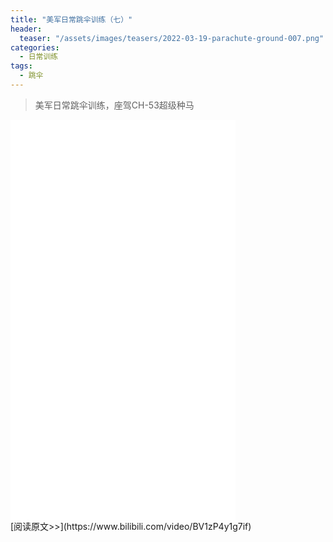 ```yaml
---
title: "美军日常跳伞训练（七）"
header:
  teaser: "/assets/images/teasers/2022-03-19-parachute-ground-007.png"
categories:
  - 日常训练
tags:
  - 跳伞
---
```


>美军日常跳伞训练，座驾CH-53超级种马

<iframe width="360px" height="640px" src="//player.bilibili.com/player.html?aid=894571636&bvid=BV1zP4y1g7if&cid=542819215&page=1" scrolling="no" border="0" frameborder="no" framespacing="0" allowfullscreen="true"> </iframe>
<br/>
[阅读原文>>](https://www.bilibili.com/video/BV1zP4y1g7if)
